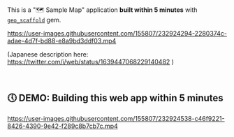 This is a "🗺 Sample Map" application **built within 5 minutes** with [`geo_scaffold`](https://github.com/champierre/geo_scaffold) gem.

https://user-images.githubusercontent.com/155807/232924294-2280374c-adae-4d7f-bd88-e8a9bd3ddf03.mp4

(Japanese description here: https://twitter.com/i/web/status/1639447068229140482 )

<br>

## 🕔 DEMO: Building this web app within 5 minutes

https://user-images.githubusercontent.com/155807/232924538-c46f9221-8426-4390-9e42-f289c8b7cb7c.mp4



